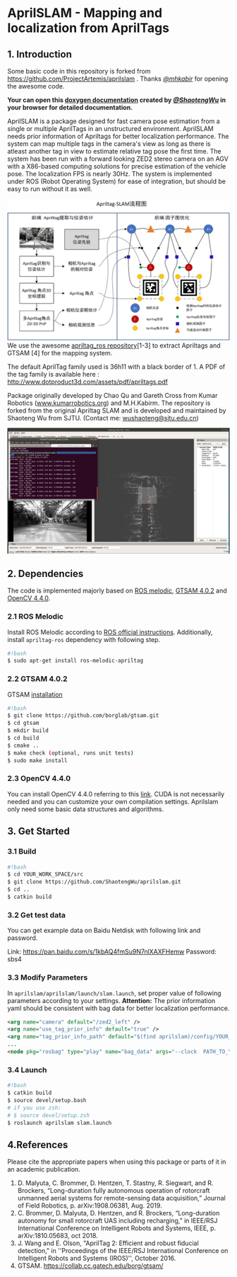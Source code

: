 # AprilSLAM - Mapping and localization from AprilTags

## 1. Introduction

Some basic code in this repository is forked from https://github.com/ProjectArtemis/aprilslam . Thanks [*@mhkabir*](https://github.com/mhkabir) for opening the awesome code.

**Your can open this [doxygen documentation](./html/index.html#http://) created by [*@ShaotengWu*](https://github.com/ShaotengWu) in your browser for detailed documentation.**

AprilSLAM is a package designed for fast camera pose estimation from a single or multiple AprilTags in an unstructured environment. AprilSLAM needs prior information of Apriltags for better localization performance. The system can map multiple tags in the camera's view as long as there is atleast another tag in view to estimate relative tag pose the first time. The system has been run with a forward looking ZED2 stereo camera on an AGV with a X86-based computing solutions for precise estimation of the vehicle pose. The localization FPS is nearly 30Hz. The system is implemented under ROS (Robot Operating System) for ease of integration, but should be easy to run without it as well.


![aprilslam](./aprilslam/pics/aprilslam.jpg)
We use the awesome [apriltag_ros repository](https://github.com/AprilRobotics/apriltag_ros)[1-3] to extract Apriltags and GTSAM [4] for the mapping system.

The default AprilTag family used is 36h11 with a black border of 1. A PDF of the tag family is available here : http://www.dotproduct3d.com/assets/pdf/apriltags.pdf

Package originally developed by Chao Qu and Gareth Cross from Kumar Robotics (www.kumarrobotics.org) and M.H.Kabirm. The repository is forked from the original Apriltag SLAM and is developed and maintained by Shaoteng Wu from SJTU. (Contact me: wushaoteng@sjtu.edu.cn)

![ex1](./aprilslam/pics/ex1.png)

## 2. Dependencies

The code is implemented majorly based on [ROS melodic](https://www.ros.org/), [GTSAM 4.0.2](https://github.com/borglab/gtsam) and [OpenCV 4.4.0](https://opencv.org/opencv-4-0/).

### 2.1 ROS Melodic
Install ROS Melodic according to [ROS official instructions](http://wiki.ros.org/melodic/Installation/Ubuntu). Additionally, install `apriltag-ros` dependency with following step.
```bash
#!bash
$ sudo apt-get install ros-melodic-apriltag
```


### 2.2 GTSAM 4.0.2

GTSAM [installation](https://github.com/borglab/gtsam)
```bash
#!bash
$ git clone https://github.com/borglab/gtsam.git
$ cd gtsam
$ mkdir build
$ cd build
$ cmake ..
$ make check (optional, runs unit tests)
$ sudo make install
```

### 2.3 OpenCV 4.4.0

You can install OpenCV 4.4.0 referring to this [link](https://gist.github.com/raulqf/f42c718a658cddc16f9df07ecc627be7). CUDA is not necessarily needed and you can customize your own compilation settings. Aprilslam only need some basic data structures and algorithms.



## 3. Get Started

### 3.1 Build

```bash
#!bash
$ cd YOUR_WORK_SPACE/src
$ git clone https://github.com/ShaotengWu/aprilslam.git 
$ cd ..
$ catkin build
```

### 3.2 Get test data

You can get example data on Baidu Netdisk with following link and password.

Link:     https://pan.baidu.com/s/1kbAQ4fmSu9N7nlXAXFHemw
Password: sbs4

### 3.3 Modify Parameters

In `aprilslam/aprilslam/launch/slam.launch`, set proper value of following parameters according to your settings.
**Attention:** The prior information yaml should be consistent with bag data for better localization performance.
```xml
<arg name="camera" default="/zed2_left" />
<arg name="use_tag_prior_info" default="true" />
<arg name="tag_prior_info_path" default="$(find aprilslam)/config/YOUR_CONFIG.yaml" />
...
<node pkg="rosbag" type="play" name="bag_data" args="--clock  PATH_TO_YOUR_BAG_DATA.bag" />
```

### 3.4 Launch
```bash
#!bash
$ catkin build
$ source devel/setup.bash
# if you use zsh:
# $ source devel/setup.zsh
$ roslaunch aprilslam slam.launch
```


## 4.References

Please cite the appropriate papers when using this package or parts of it in an academic publication.

1. D. Malyuta, C. Brommer, D. Hentzen, T. Stastny, R. Siegwart, and R. Brockers, “Long-duration fully autonomous operation of rotorcraft unmanned aerial systems for remote-sensing data acquisition,” Journal of Field Robotics, p. arXiv:1908.06381, Aug. 2019.
2. C. Brommer, D. Malyuta, D. Hentzen, and R. Brockers, “Long-duration autonomy for small rotorcraft UAS including recharging,” in IEEE/RSJ International Conference on Intelligent Robots and Systems, IEEE, p. arXiv:1810.05683, oct 2018.
3. J. Wang and E. Olson, "AprilTag 2: Efficient and robust fiducial detection," in ''Proceedings of the IEEE/RSJ International Conference on Intelligent Robots and Systems (IROS)'', October 2016.
4. GTSAM. https://collab.cc.gatech.edu/borg/gtsam/
